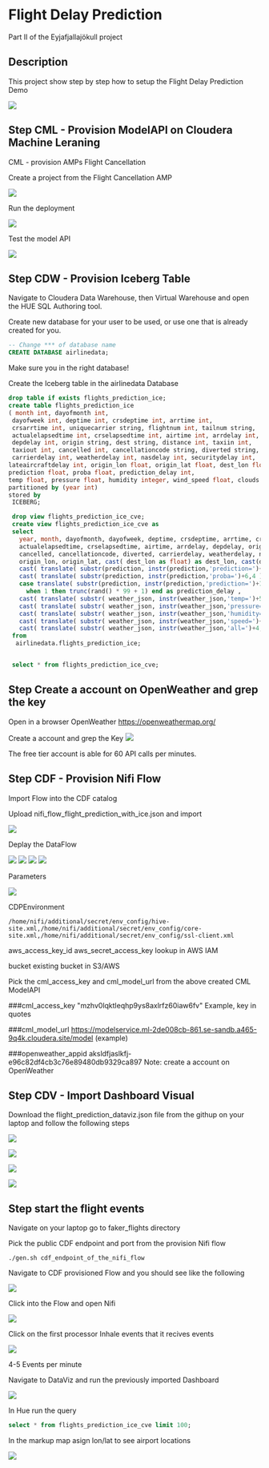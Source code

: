 # Flight Delay Prediction

Part II of the Eyjafjallajökull project

## Description

This project show step by step how to setup the Flight Delay Prediction Demo

![](images/image1.png)


## Step  CML - Provision ModelAPI on Cloudera Machine Leraning

CML - provision AMPs Flight Cancellation

Create a project from the Flight Cancellation AMP

![](images/image2.png)

Run the deployment

![](images/image3.png)

Test the model API

![](images/image4.png)

## Step CDW - Provision Iceberg Table

Navigate to Cloudera Data Warehouse, then Virtual Warehouse and open the HUE SQL Authoring tool.

Create new database for your user to be used, or use one that is already created for you.

```sql
-- Change *** of database name
CREATE DATABASE airlinedata;
```
Make sure you in the right database!

Create the Iceberg table in the airlinedata Database
```sql
drop table if exists flights_prediction_ice;
create table flights_prediction_ice
( month int, dayofmonth int,
 dayofweek int, deptime int, crsdeptime int, arrtime int,
 crsarrtime int, uniquecarrier string, flightnum int, tailnum string,
 actualelapsedtime int, crselapsedtime int, airtime int, arrdelay int,
 depdelay int, origin string, dest string, distance int, taxiin int,
 taxiout int, cancelled int, cancellationcode string, diverted string,
 carrierdelay int, weatherdelay int, nasdelay int, securitydelay int,
lateaircraftdelay int, origin_lon float, origin_lat float, dest_lon float, dest_lat float,
prediction float, proba float, prediction_delay int,
temp float, pressure float, humidity integer, wind_speed float, clouds integer)
partitioned by (year int)
stored by
 ICEBERG;

 drop view flights_prediction_ice_cve;
 create view flights_prediction_ice_cve as
 select
   year, month, dayofmonth, dayofweek, deptime, crsdeptime, arrtime, crsarrtime, uniquecarrier, flightnum, tailnum,
   actualelapsedtime, crselapsedtime, airtime, arrdelay, depdelay, origin, dest, cast( distance as integer ) as distance, taxiin, taxiout,
   cancelled, cancellationcode, diverted, carrierdelay, weatherdelay, nasdelay, securitydelay, lateaircraftdelay,
   origin_lon, origin_lat, cast( dest_lon as float) as dest_lon, cast(dest_lat as float) as dest_lat,
   cast( translate( substr(prediction, instr(prediction,'prediction=')+11,1 ),'}','') as float) as prediction,
   cast( translate( substr(prediction, instr(prediction,'proba=')+6,4 ),'}','') as float) as proba,
   case translate( substr(prediction, instr(prediction,'prediction=')+11,1 ),'}','')
     when 1 then trunc(rand() * 99 + 1) end as prediction_delay ,
   cast( translate( substr( weather_json, instr(weather_json,'temp=')+5,5 ),',','') as float) as  temp,
   cast( translate( substr( weather_json, instr(weather_json,'pressure=')+9,6 ),',','') as float) as  presssure,
   cast( translate( substr( weather_json, instr(weather_json,'humidity=')+9,2 ),',','') as float) as  humidity,
   cast( translate( substr( weather_json, instr(weather_json,'speed=')+6,5 ),',','') as float) as  wind_speed,
   cast( translate( substr( weather_json, instr(weather_json,'all=')+4,3 ),'}','') as float) as clouds
 from
  airlinedata.flights_prediction_ice;


 select * from flights_prediction_ice_cve;

```

## Step Create a account on OpenWeather and grep the key

Open in a browser OpenWeather
https://openweathermap.org/

Create a account and grep the Key
![](images/image16.png)

The free tier account is able for 60 API calls per minutes.


## Step CDF - Provision Nifi Flow

Import Flow into the CDF catalog

Upload nifi_flow_flight_prediction_with_ice.json and import

![](images/image10.png)

Deplay the DataFlow

![](images/image11.png)
![](images/image12.png)
![](images/image13.png)
![](images/image14.png)

Parameters

![](images/image15.png)

CDPEnvironment

```
/home/nifi/additional/secret/env_config/hive-site.xml,/home/nifi/additional/secret/env_config/core-site.xml,/home/nifi/additional/secret/env_config/ssl-client.xml
```

aws_access_key_id
aws_secret_access_key
lookup in AWS IAM

bucket
existing bucket in S3/AWS

Pick the cml_access_key  and cml_model_url from the above created CML ModelAPI

###cml_access_key
"mzhv0lqktleqhp9ys8axlrfz60iaw6fv"
Example, key in quotes

###cml_model_url
https://modelservice.ml-2de008cb-861.se-sandb.a465-9q4k.cloudera.site/model
(example)

###openweather_appid
aksldfjaslkfj-e96c82df4cb3c76e89480db9329ca897
Note: create a account on OpenWeather


## Step CDV - Import Dashboard Visual
Download the flight_prediction_dataviz.json file from the githup on your laptop and follow the following steps

![](images/image20.png)

![](images/image21.png)

![](images/image22.png)

![](images/image23.png)


## Step start the flight events

Navigate on your laptop go to faker_flights directory

Pick the public CDF endpoint and port from the provision Nifi flow

```shell
./gen.sh cdf_endpoint_of_the_nifi_flow
```

Navigate to CDF provisioned Flow and you should see like the following

![](images/image24.png)

Click into the Flow and open Nifi

![](images/image25.png)

Click on the first processor Inhale events that it recives events

![](images/image30.png)

4-5 Events per minute


Navigate to DataViz and run the previously imported Dashboard

![](images/image1.png)


In Hue run the query

```SQL
select * from flights_prediction_ice_cve limit 100;
```
In the markup map asign lon/lat to see airport locations

![](images/image50.png)
